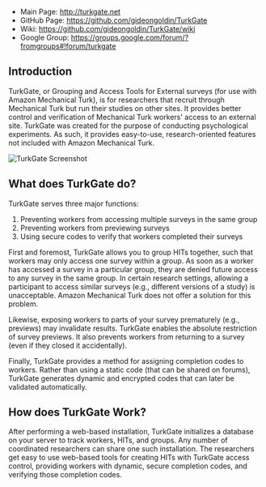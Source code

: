 * Main Page: http://turkgate.net
* GitHub Page: https://github.com/gideongoldin/TurkGate
* Wiki: https://github.com/gideongoldin/TurkGate/wiki
* Google Group: https://groups.google.com/forum/?fromgroups#!forum/turkgate

## Introduction
TurkGate, or Grouping and Access Tools for External surveys (for use
with Amazon Mechanical Turk), is for researchers that recruit through 
Mechanical Turk but run their studies on other sites. It provides better 
control and verification of Mechanical Turk workers' access to an 
external site. TurkGate was created for the purpose of conducting 
psychological experiments. As such, it provides easy-to-use, 
research-oriented features not included with Amazon Mechanical Turk.

![TurkGate Screenshot](https://raw.github.com/wiki/gideongoldin/TurkGate/screens/generate.jpg)

## What does TurkGate do?

TurkGate serves three major functions:

1.  Preventing workers from accessing multiple surveys in the same group
2.  Preventing workers from previewing surveys
3.  Using secure codes to verify that workers completed their surveys

First and foremost, TurkGate allows you to group HITs together, such
that workers may only access one survey within a group. As soon as a
worker has accessed a survey in a particular group, they are denied
future access to any survey in the same group. In certain research
settings, allowing a participant to access similar surveys (e.g.,
different versions of a study) is unacceptable. Amazon Mechanical Turk
does not offer a solution for this problem.

Likewise, exposing workers to parts of your survey prematurely 
(e.g., previews) may invalidate results. TurkGate enables the absolute
restriction of survey previews. It also prevents workers from returning
to a survey (even if they closed it accidentally).

Finally, TurkGate provides a method for assigning completion codes to
workers. Rather than using a static code (that can be shared on forums), 
TurkGate generates dynamic and encrypted codes that can later be
validated automatically.

## How does TurkGate Work?

After performing a web-based installation, TurkGate initializes a 
database on your server to track workers, HITs, and groups. Any number 
of coordinated researchers can share one such installation. The 
researchers get easy to use web-based tools for creating HITs with 
TurkGate access  control, providing workers with dynamic, secure 
completion codes, and verifying those completion codes. 
